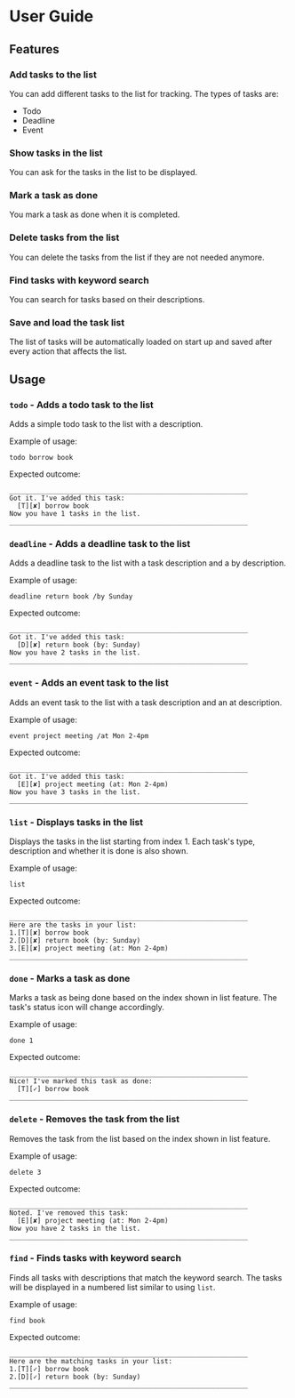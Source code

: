 # User Guide

## Features 

### Add tasks to the list

You can add different tasks to the list for tracking.
The types of tasks are:
- Todo
- Deadline
- Event

### Show tasks in the list

You can ask for the tasks in the list to be displayed.

### Mark a task as done

You mark a task as done when it is completed.

### Delete tasks from the list

You can delete the tasks from the list if they are not needed anymore.

### Find tasks with keyword search

You can search for tasks based on their descriptions.

### Save and load the task list

The list of tasks will be automatically loaded on start up and saved after every action that affects the list.

## Usage

### `todo` - Adds a todo task to the list

Adds a simple todo task to the list with a description.

Example of usage: 

```
todo borrow book
```

Expected outcome:

```
____________________________________________________________
Got it. I've added this task:
  [T][✘] borrow book
Now you have 1 tasks in the list.
____________________________________________________________
```

### `deadline` - Adds a deadline task to the list

Adds a deadline task to the list with a task description and a by description.

Example of usage: 

```
deadline return book /by Sunday
```

Expected outcome:

```
____________________________________________________________
Got it. I've added this task:
  [D][✘] return book (by: Sunday)
Now you have 2 tasks in the list.
____________________________________________________________
```

### `event` - Adds an event task to the list

Adds an event task to the list with a task description and an at description.

Example of usage: 

```
event project meeting /at Mon 2-4pm
```

Expected outcome:

```
____________________________________________________________
Got it. I've added this task:
  [E][✘] project meeting (at: Mon 2-4pm)
Now you have 3 tasks in the list.
____________________________________________________________
```

### `list` - Displays tasks in the list

Displays the tasks in the list starting from index 1.
Each task's type, description and whether it is done is also shown.

Example of usage: 

```
list
```

Expected outcome:

```
____________________________________________________________
Here are the tasks in your list:
1.[T][✘] borrow book
2.[D][✘] return book (by: Sunday)
3.[E][✘] project meeting (at: Mon 2-4pm)
____________________________________________________________
```

### `done` - Marks a task as done

Marks a task as being done based on the index shown in list feature.
The task's status icon will change accordingly.

Example of usage: 

```
done 1
```

Expected outcome:

```
____________________________________________________________
Nice! I've marked this task as done:
  [T][✓] borrow book
____________________________________________________________
```

### `delete` - Removes the task from the list

Removes the task from the list based on the index shown in list feature.

Example of usage: 

```
delete 3
```

Expected outcome:

```
____________________________________________________________
Noted. I've removed this task:
  [E][✘] project meeting (at: Mon 2-4pm)
Now you have 2 tasks in the list.
____________________________________________________________
```

### `find` - Finds tasks with keyword search

Finds all tasks with descriptions that match the keyword search.
The tasks will be displayed in a numbered list similar to using `list`.

Example of usage: 

```
find book
```

Expected outcome:

```
____________________________________________________________
Here are the matching tasks in your list:
1.[T][✓] borrow book
2.[D][✓] return book (by: Sunday)
____________________________________________________________
```